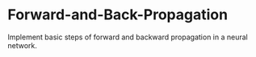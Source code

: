 # Forward-and-Back-Propagation
Implement basic steps of forward and backward propagation in a neural network.
